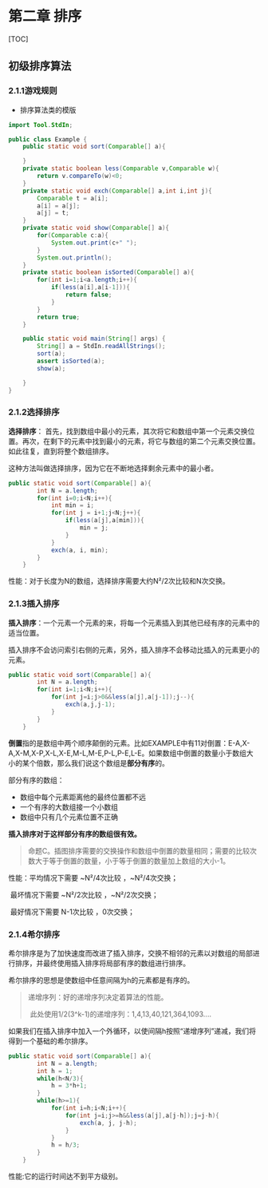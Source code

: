 # 第二章 排序

[TOC]

## 初级排序算法

### 2.1.1游戏规则

* 排序算法类的模版

```java
import Tool.StdIn;

public class Example {
    public static void sort(Comparable[] a){

    }
    private static boolean less(Comparable v,Comparable w){
        return v.compareTo(w)<0;
    }
    private static void exch(Comparable[] a,int i,int j){
        Comparable t = a[i];
        a[i] = a[j];
        a[j] = t;
    }
    private static void show(Comparable[] a){
        for(Comparable c:a){
            System.out.print(c+" ");
        }
        System.out.println();
    }
    private static boolean isSorted(Comparable[] a){
        for(int i=1;i<a.length;i++){
            if(less(a[i],a[i-1])){
                return false;
            }
        }
        return true;
    }

    public static void main(String[] args) {
        String[] a = StdIn.readAllStrings();
        sort(a);
        assert isSorted(a);
        show(a);

    }
}

```

### 2.1.2选择排序

 **选择排序**： 首先，找到数组中最小的元素，其次将它和数组中第一个元素交换位置。再次，在剩下的元素中找到最小的元素，将它与数组的第二个元素交换位置。如此往复，直到将整个数组排序。

 这种方法叫做选择排序，因为它在不断地选择剩余元素中的最小者。

```java
public static void sort(Comparable[] a){
        int N = a.length;
        for(int i=0;i<N;i++){
            int min = i;
            for(int j = i+1;j<N;j++){
                if(less(a[j],a[min])){
                    min = j;
                }
            }
            exch(a, i, min);
        }
    }
```

性能：对于长度为N的数组，选择排序需要大约N²/2次比较和N次交换。



### 2.1.3插入排序

**插入排序**：一个元素一个元素的来，将每一个元素插入到其他已经有序的元素中的适当位置。

插入排序不会访问索引右侧的元素，另外，插入排序不会移动比插入的元素更小的元素。

```java
public static void sort(Comparable[] a){
        int N = a.length;
        for(int i=1;i<N;i++){
            for(int j=i;j>0&&less(a[j],a[j-1]);j--){
                exch(a,j,j-1);
            }
        }
    }
```

​     **倒置**指的是数组中两个顺序颠倒的元素。比如EXAMPLE中有11对倒置：E-A,X-A,X-M,X-P,X-L,X-E,M-L,M-E,P-L,P-E,L-E。如果数组中倒置的数量小于数组大小的某个倍数，那么我们说这个数组是**部分有序**的。

部分有序的数组：

* 数组中每个元素距离他的最终位置都不远
* 一个有序的大数组接一个小数组
* 数组中只有几个元素位置不正确

**插入排序对于这样部分有序的数组很有效。**

> 命题C。插图排序需要的交换操作和数组中倒置的数量相同；需要的比较次数大于等于倒置的数量，小于等于倒置的数量加上数组的大小-1。



性能：平均情况下需要 ~N²/4次比较  ，~N²/4次交换；

​           最坏情况下需要 ~N²/2次比较  ，~N²/2次交换；

​           最好情况下需要 N-1次比较  ，0次交换；



### 2.1.4希尔排序

​      希尔排序是为了加快速度而改进了插入排序，交换不相邻的元素以对数组的局部进行排序，并最终使用插入排序将局部有序的数组进行排序。

希尔排序的思想是使数组中任意间隔为h的元素都是有序的。

> 递增序列：好的递增序列决定着算法的性能。
>
> ​					此处使用1/2(3^k-1)的递增序列：1,4,13,40,121,364,1093....

​       如果我们在插入排序中加入一个外循环，以使间隔h按照“递增序列”递减，我们将得到一个基础的希尔排序。

```java
public static void sort(Comparable[] a){
        int N = a.length;
        int h = 1;
        while(h<N/3){
            h = 3*h+1;
        }
        while(h>=1){
            for(int i=h;i<N;i++){
                for(int j=i;j>=h&&less(a[j],a[j-h]);j=j-h){
                    exch(a, j, j-h);
                }
            }
            h = h/3;
        }
    }
```

性能:它的运行时间达不到平方级别。

